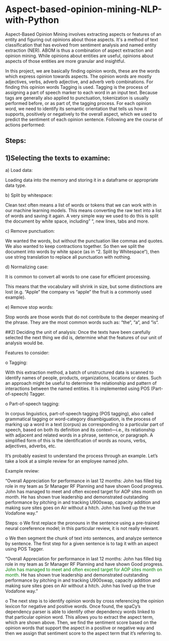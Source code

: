 # Aspect-based-opinion-mining-NLP-with-Python
Aspect-Based Opinion Mining involves extracting aspects or features of an entity and figuring out opinions about those aspects. It's a method of text classification that has evolved from sentiment analysis and named entity extraction (NER). ABOM is thus a combination of aspect extraction and opinion mining. While opinions about entities are useful, opinions about aspects of those entities are more granular and insightful.

In this project, we are basically finding opinion words, these are the words which express opinion towards aspects. The opinion words are mostly adjectives, verbs, adverb adjective, and adverb verb combinations. For finding this opinion words Tagging is used.  Tagging is the process of assigning a part of speech marker to each word in an input text. Because tags are generally also applied to punctuation, tokenization is usually performed before, or as part of, the tagging process. For each opinion word, we need to identify its semantic orientation that tells us how it supports, positively or negatively to the overall aspect, which we used to predict the sentiment of each opinion sentence. Following are the course of actions performed:

## Steps:
## 1)Selecting the texts to examine:
          
a) Load data: 

Loading data into the memory and storing it in a dataframe or appropriate data type.

b) Split by whitespace:

Clean text often means a list of words or tokens that we can work with in our machine learning models. This means converting the raw text into a list of words and               saving it again. A very simple way we used to do this is split the document by white space, including” “, new lines, tabs and more.

c) Remove punctuation:

We wanted the words, but without the punctuation like commas and quotes. We also wanted to keep contractions together.
So then we split the document into words by white space (as in “2. Split by Whitespace“), then use string translation to replace all punctuation with nothing. 

d) Normalizing case:

It is common to convert all words to one case for efficient processing.

This means that the vocabulary will shrink in size, but some distinctions are lost (e.g. “Apple” the company vs “apple” the fruit is a commonly used example).

e) Remove stop words: 

Stop words are those words that do not contribute to the deeper meaning of the phrase. They are the most common words such as: “the“, “a“, and “is“.

##2) Deciding the unit of analysis:
Once the texts have been carefully selected the next thing we did is, determine what the features of our unit of analysis would be.

Features to consider:

o	Tagging:  

With this extraction method, a batch of unstructured data is scanned to identify names of people, products, organizations, locations or dates. Such an approach might be useful to determine the relationship and pattern of interactions between the named entities. It is implemented using POS (Part-of-speech) Tagger.

o	Part-of-speech tagging:

In corpus linguistics, part-of-speech tagging (POS tagging), also called grammatical tagging or word-category disambiguation, is the process of marking up a word in a text (corpus) as corresponding to a particular part of speech, based on both its definition and its context—i.e., its relationship with adjacent and related words in a phrase, sentence, or paragraph. A simplified form of this is the identification of words as nouns, verbs, adjectives, adverbs, etc.


It’s probably easiest to understand the process through an example. Let’s take a look at a simple review for an employee named john.

Example review:

“Overall Appreciation for performance in last 12 months: John has filled big role in my team as Sr Manager RF Planning and have shown Good progress. John has managed to meet and often exceed target for AOP sites month on month. He has shown true leadership and demonstrated outstanding performance by pitching in and tracking U900swap, capacity addition and making sure sites goes on Air without a hitch. John has lived up the true Vodafone way.”

Steps:
o	We first replace the pronouns in the sentence using a pre-trained neural coreference model; in this particular review, it is not really relevant. 

o	We then segment the chunk of text into sentences, and analyze sentence by sentence. The first step for a given sentence is to tag it with an aspect using POS Tagger.

“Overall Appreciation for performance in last 12 months: John has filled big role in my team as Sr Manager RF Planning and have shown Good progress.<font color="green"> John has managed to meet and often exceed target for AOP sites month on month.  </font> He has shown true leadership and demonstrated outstanding performance by pitching in and tracking U900swap, capacity addition and making sure sites goes on Air without a hitch. John has lived up the true Vodafone way.”

o	The next step is to identify opinion words by cross referencing the opinion lexicon for negative and positive words. Once found, the spaCy’s dependency parser is able to identify other dependency words linked to that particular opinion word. This allows you to extract the aspect term, which are shown above. Then, we find the sentiment score based on the opinion words that support the aspect in a positive or negative way and then we assign that sentiment score to the aspect term that it’s referring to.

